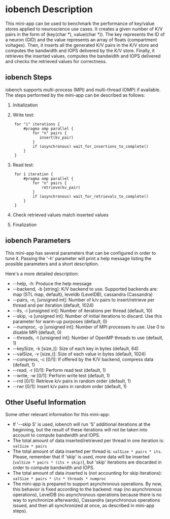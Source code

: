 # iobench Description #

This mini-app can be used to benchmark the performance of key/value stores applied 
to neuroscience use cases. It creates a given number of K/V pairs in the form of 
(key(char *), value(char *)). The key represents the ID of a neuron (GID) and the 
value represents an array of floats (compartment voltages). Then, it inserts all 
the generated K/V pairs in the K/V store and computes the bandwidth and IOPS 
delivered by the K/V store. Finally, it retrieves the inserted values, computes 
the bandwidth and IOPS delivered and checks the retrieved values for correctness.

## iobench Steps ##

iobench supports multi-process (MPI) and multi-thread (OMP) if available. The 
steps performed by the mini-app can be described as follows:

1) Initialization

2) Write test:

```
    for "i" iterations {
        #pragma omp parallel {
            for "n" pairs {
               insert(kv_pair)
            }
            if (asynchronous) wait_for_insertions_to_complete()
        }
    }
```

3) Read test:

```
    for 1 iteration {
        #pragma omp parallel {
            for "n" pairs {
                retrieve(kv_pair)
            }
            if (asynchronous) wait_for_retrievals_to_complete()
        }
    }
```

4) Check retrieved values match inserted values

5) Finalization

## iobench Parameters ##

This mini-app has several parameters that can be configured in order to tune it. 
Passing the '-h' parameter will print a help message listing the possible 
parameters and a short description.

Here's a more detailed description:
* --help, -h: Produce the help message
* --backend, -b [string]: K/V backend to use. Supported backends are: map (STL map, 
    default), leveldb (LevelDB), cassandra (Cassandra)
* --pairs, -n, [unsigned int]: Number of k/v pairs to insert/retrieve per thread 
    and per iteration (default, 1024)
* --its, -i [unsigned int]: Number of iterations per thread (default, 10)
* --skip, -s [unsigned int]: Number of initial iterations to discard. Use this parameter 
    for warm-up purposes (default, 0)
* --numproc, -p [unsigned int]: Number of MPI processes to use. Use 0 to disable MPI 
    (default, 0)
* --threads, -t [unsigned int]: Number of OpenMP threads to use (default, 1)
* --keySize, -k [size_t]: Size of each key in bytes (default, 64)
* --valSize, -v [size_t]: Size of each value in bytes (default, 1024)
* --compress, -c [0/1]: If offered by the K/V backend, compress data (default, 1)
* --read, -r [0/1]: Perform read test (default, 1)
* --write, -w [0/1]: Perform write test (default, 1)
* --rrd [0/1]: Retrieve k/v pairs in random order (default, 1)
* --rwr [0/1]: Insert k/v pairs in random order (default, 1)

## Other Useful Information ##

Some other relevant information for this mini-app:

* If '--skip S' is used, iobench will run 'S' additional iterations at the beginning, 
  but the result of these iterations will not be taken into account to compute bandwidth 
  and IOPS.  
* The total amount of data inserted/retrieved per thread in one iteration is: 
  ``` valSize * pairs ```
* The total amount of data inserted per thread is: ``` valSize * pairs * its ```. Please, 
  remember that if 'skip' is used, more data will be inserted 
  (``` valSize * pairs * (its + skip) ```), but 'skip' iterations are discarded in order 
  to compute bandwidth and IOPS.
* The total amount of data inserted is (not accounting for skip iterations): 
  ``` valSize * pairs * its * threads * numproc ```
* The mini-app is prepared to support asynchronous operations. By now, this behavior is fixed 
  according to the backend: map (no asynchronous operations), LevelDB (no asynchronous 
  operations because there is no way to synchronize afterwards), Cassandra (asynchronous 
  operations issued, and then all synchronized at once, as described in mini-app steps).
